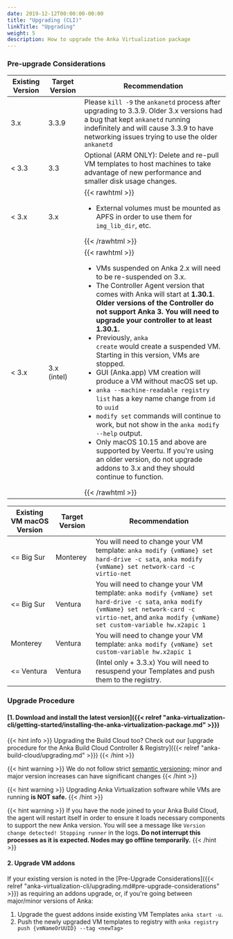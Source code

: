 ```yaml
---
date: 2019-12-12T00:00:00-00:00
title: "Upgrading (CLI)"
linkTitle: "Upgrading"
weight: 5
description: How to upgrade the Anka Virtualization package
---
```


### Pre-upgrade Considerations

Existing Version | Target Version | Recommendation
| --- | --- | --- |
| 3.x | 3.3.9 | Please `kill -9` the `ankanetd` process after upgrading to 3.3.9. Older 3.x versions had a bug that kept `ankanetd` running indefinitely and will cause 3.3.9 to have networking issues trying to use the older `ankanetd` |
| < 3.3 | 3.3 | Optional (ARM ONLY): Delete and re-pull VM templates to host machines to take advantage of new performance and smaller disk usage changes. |
| < 3.x | 3.x | {{< rawhtml >}}<ul><li>External volumes must be mounted as APFS in order to use them for `img_lib_dir`, etc.</li></ul>{{< /rawhtml >}} |
| < 3.x | 3.x (intel) | {{< rawhtml >}}<ul><li>VMs suspended on Anka 2.x will need to be re-suspended on 3.x.</li><li>The Controller Agent version that comes with Anka will start at <b>1.30.1</b>. <b>Older versions of the Controller do not support Anka 3. You will need to upgrade your controller to at least 1.30.1.</b></li><li>Previously, <code>anka create</code> would create a suspended VM. Starting in this version, VMs are stopped.</li><li>GUI (Anka.app) VM creation will produce a VM without macOS set up.</li><li><code>anka --machine-readable registry list</code> has a key name change from <code>id</code> to <code>uuid</code></li><li><code>modify set</code> commands will continue to work, but not show in the <code>anka modify --help</code> output.</li><li>Only macOS 10.15 and above are supported by Veertu. If you're using an older version, do not upgrade addons to 3.x and they should continue to function.</li></ul>{{< /rawhtml >}} |

Existing VM macOS Version | Target Version | Recommendation
--- | --- | ---
<= Big Sur | Monterey | You will need to change your VM template: `anka modify {vmName} set hard-drive -c sata`, `anka modify {vmName} set network-card -c virtio-net`
<= Big Sur | Ventura | You will need to change your VM template: `anka modify {vmName} set hard-drive -c sata`, `anka modify {vmName} set network-card -c virtio-net`, and `anka modify {vmName} set custom-variable hw.x2apic 1`
Monterey | Ventura | You will need to change your VM template: `anka modify {vmName} set custom-variable hw.x2apic 1`
<= Ventura | Ventura | (Intel only + 3.3.x) You will need to resuspend your Templates and push them to the registry.

### Upgrade Procedure

#### [1. Download and install the latest version]({{< relref "anka-virtualization-cli/getting-started/installing-the-anka-virtualization-package.md" >}})

{{< hint info >}}
Upgrading the Build Cloud too? Check out our [upgrade procedure for the Anka Build Cloud Controller & Registry]({{< relref "anka-build-cloud/upgrading.md" >}})
{{< /hint >}}

{{< hint warning >}}
We do not follow strict [semantic versioning](https://semver.org/); minor and major version increases can have significant changes
{{< /hint >}}

{{< hint warning >}}
Upgrading Anka Virtualization software while VMs are running **is NOT safe.**
{{< /hint >}}

{{< hint warning >}}
If you have the node joined to your Anka Build Cloud, the agent will restart itself in order to ensure it loads necessary components to support the new Anka version. You will see a message like `Version change detected! Stopping runner` in the logs. **Do not interrupt this processes as it is expected. Nodes may go offline temporarily.**
{{< /hint >}}

#### 2. Upgrade VM addons

If your existing version is noted in the [Pre-Upgrade Considerations]({{< relref "anka-virtualization-cli/upgrading.md#pre-upgrade-considerations" >}}) as requiring an addons upgrade, or, if you're going between major/minor versions of Anka:

   1. Upgrade the guest addons inside existing VM Templates `anka start -u`.
   2. Push the newly upgraded VM templates to registry with `anka registry push {vmNameOrUUID} --tag <newTag>`
